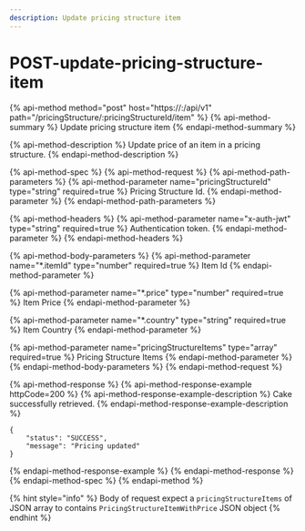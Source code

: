 ```yaml
---
description: Update pricing structure item
---
```


# POST-update-pricing-structure-item

{% api-method method="post" host="https://<host>:<port>/api/v1" path="/pricingStructure/:pricingStructureId/item" %}
{% api-method-summary %}
Update pricing structure item
{% endapi-method-summary %}

{% api-method-description %}
Update price of an item in a pricing structure.
{% endapi-method-description %}

{% api-method-spec %}
{% api-method-request %}
{% api-method-path-parameters %}
{% api-method-parameter name="pricingStructureId" type="string" required=true %}
Pricing Structure Id.
{% endapi-method-parameter %}
{% endapi-method-path-parameters %}

{% api-method-headers %}
{% api-method-parameter name="x-auth-jwt" type="string" required=true %}
Authentication token.
{% endapi-method-parameter %}
{% endapi-method-headers %}

{% api-method-body-parameters %}
{% api-method-parameter name="\*.itemId" type="number" required=true %}
Item Id
{% endapi-method-parameter %}

{% api-method-parameter name="\*.price" type="number" required=true %}
Item Price
{% endapi-method-parameter %}

{% api-method-parameter name="\*.country" type="string" required=true %}
Item Country
{% endapi-method-parameter %}

{% api-method-parameter name="pricingStructureItems" type="array" required=true %}
Pricing Structure Items
{% endapi-method-parameter %}
{% endapi-method-body-parameters %}
{% endapi-method-request %}

{% api-method-response %}
{% api-method-response-example httpCode=200 %}
{% api-method-response-example-description %}
Cake successfully retrieved.
{% endapi-method-response-example-description %}

```
{
    "status": "SUCCESS",
    "message": "Pricing updated"
}
```
{% endapi-method-response-example %}
{% endapi-method-response %}
{% endapi-method-spec %}
{% endapi-method %}

{% hint style="info" %}
Body of request expect a `pricingStructureItems` of JSON array to contains `PricingStructureItemWithPrice` JSON object
{% endhint %}

